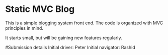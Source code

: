 # Static MVC Blog

This is a simple blogging system front end. The code is organized with MVC principles in mind.

It starts small, but will be gaining new features regularly.

#Submission details
Initial driver: Peter
Initial navigator: Rashid
